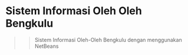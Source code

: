 # Sistem Informasi Oleh Oleh Bengkulu
>>Sistem Informasi Oleh-Oleh Bengkulu dengan menggunakan NetBeans

